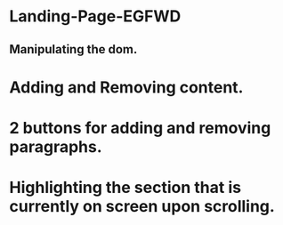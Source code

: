 # Landing-Page-EGFWD
## Manipulating the dom.
# Adding and Removing content.
# 2 buttons for adding and removing paragraphs.
# Highlighting the section that is currently on screen upon scrolling.
